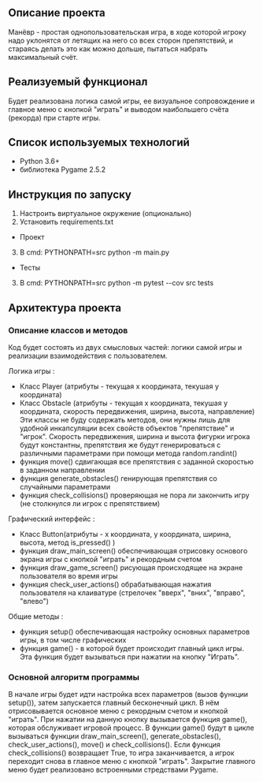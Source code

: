 ## Описание проекта
Манёвр - простая однопользовательская игра, в ходе которой игроку надо уклонятся от летящих на него со всех сторон препятствий, и стараясь делать это как можно дольше, пытаться набрать максимальный счёт.


## Реализуемый функционал
Будет реализована логика самой игры, ее визуальное сопровождение и главное меню с кнопкой "играть" и выводом наибольшего счёта (рекорда) при старте игры.


## Список используемых технологий
- Python 3.6+ 
- библиотека Pygame 2.5.2

## Инструкция по запуску
1) Настроить виртуальное окружение (опционально)
2) Установить requirements.txt
- Проект
3) В cmd: PYTHONPATH=src python -m main.py

- Тесты
3) В cmd: PYTHONPATH=src python -m pytest --cov src tests

## Архитектура проекта

### Описание классов и методов

Код будет состоять из двух смысловых частей: логики самой игры и реализации взаимодействия с пользователем.

Логика игры :
- Класс Player (атрибуты - текущая x координата, текушая y координата)
- Класс Obstacle  (атрибуты - текущая x координата, текушая y координата, скорость передвижения, ширина, высота, направление)
Эти классы не буду содержать методов, они нужны лишь для удобной инкапсуляции всех свойств объектов "препятствие" и "игрок".
Скорость передвижения, ширина и высота фигурки игрока будут константны, препятствия же будут генерироваться с различными параметрами при помощи метода random.randint()
- функция move() сдвигающая все препятствия с заданной скоростью в заданном направлении
- функция generate_obstacles() генирующая препятствия со случайными параметрами
- функция check_collisions() проверяющая не пора ли закончить игру (не столкнулся ли игрок с препятствием)

Графический интерфейс :
- Класс Button(атрибуты - x координата, y координата, ширина, высота, метод is_pressed() )
- функция draw_main_screen() обеспечивающая отрисовку основого экрана игры с кнопкой "играть" и рекордным счетом
- функция draw_game_screen() рисующая происходящее на экране пользователя во время игры
- функция check_user_actions() обрабатывающая нажатия пользователя на клаиватуре (стрелочек "вверх", "вних", "вправо", "влево")

Общие методы :
- функция setup() обеспечивающая настройку основных параметров игры, в том числе графических
- функция game() - в которой будет происходит главный цикл игры. Эта функция будет вызываться при нажатии на кнопку "Играть".

### Основной алгоритм программы

В начале игры будет идти настройка всех параметров (вызов функции setup()), затем запускается главный бесконечный цикл. 
В нём отрисовывается основное меню с рекордным счетом и кнопкой "играть". При нажатии на данную кнопку вызывается функция game(), которая обслуживает игровой процесс. 
В функции game() будут в цикле вызываться функции draw_main_screen(), generate_obstacles(), check_user_actions(), move() и check_collisions().
Если функция check_collisions() возвращает True, то игра заканчивается, а игрок переходит снова в главное меню с кнопкой "играть". 
Закрытие главного меню будет реализовано встроенными стредствами Pygame.
